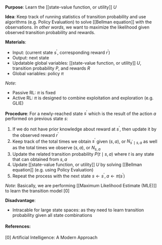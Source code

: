 **Purpose**: Learn the [[state-value function, or utility]] $U$

**Idea**: Keep track of running statistics of transition probability and use algorithms (e.g. Policy Evaluation) to solve [[Bellman equation]] with the observations.
*In other words*, we want to maximize the likelihood given observed transition probability and rewards.

**Materials**:
- Input: (current state $s^{\prime}$, corresponding reward $r^{\prime}$)
- Output: next state
- Updatable global variables: [[state-value function, or utility]] $U$, transition probability $P$, and rewards $R$
- Global variables: policy $\pi$

*Note*:
- Passive RL: $\pi$ is fixed
- Active RL: $\pi$ is designed to combine exploitation and exploration (e.g. GLIE)

**Procedure**:
For a newly-reached state $s^{\prime}$ which is the result of the action $a$ performed on previous state $s$:
1. If we do not have prior knowledge about reward at $s^{\prime}$, then update it by the observed reward $r^{\prime}$
2. Keep track of the total times we obtain $s^{\prime}$ given $(s, a)$, or $N_{s^{\prime} \mid s,a}$ as well as the total times we observe $(s, a)$, or $N_{s,a}$
3. Update the related transition probability $P(t \mid s, a)$ where $t$ is any state that can obtained from $s, a$
4. Update [[state-value function, or utility]] $U$ by solving [[Bellman equation]] (e.g. using Policy Evaluation)
5. Repeat the process with the next state $s \leftarrow s^{\prime}, a \leftarrow \pi(s^{\prime})$

*Note*: Basically, we are performing [[Maximum Likelihood Estimate (MLE)]] to learn the transition model [0]

**Disadvantage**:
- Intracable for large state spaces: as they need to learn transition probability given all state combinations


#### References:
[0] Artificial Intelligence: A Modern Approach
